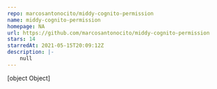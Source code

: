 ```yaml
---
repo: marcosantonocito/middy-cognito-permission
name: middy-cognito-permission
homepage: NA
url: https://github.com/marcosantonocito/middy-cognito-permission
stars: 14
starredAt: 2021-05-15T20:09:12Z
description: |-
    null
---
```


[object Object]

